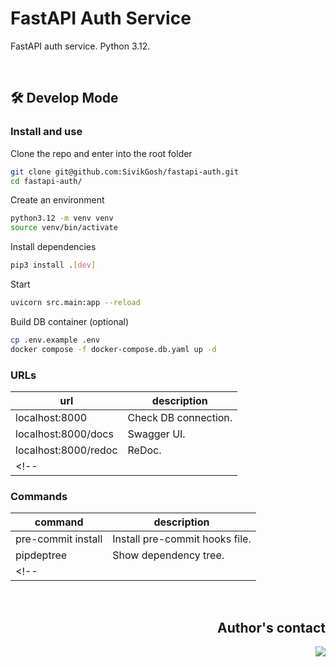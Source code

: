 # FastAPI Auth Service
FastAPI auth service. Python 3.12.

<br>

## 🛠 Develop Mode

### Install and use
Clone the repo and enter into the root folder
```bash
git clone git@github.com:SivikGosh/fastapi-auth.git
cd fastapi-auth/
```

Create an environment
```bash
python3.12 -m venv venv
source venv/bin/activate
```

Install dependencies
```bash
pip3 install .[dev]
```

Start
```bash
uvicorn src.main:app --reload
```

Build DB container (optional)
```bash
cp .env.example .env
docker compose -f docker-compose.db.yaml up -d
```

### URLs

| url                  | description          |
| -------------------- | -----------          |
| localhost:8000       | Check DB connection. |
| localhost:8000/docs  | Swagger UI.          |
| localhost:8000/redoc | ReDoc.               |
<!-- |                      |                      | -->

### Commands
| command            | description                          |
| ------------------ | ------------------------------------ |
| pre-commit install | Install pre-commit hooks file.       |
| pipdeptree         | Show dependency tree.                |
<!-- |                    |                                      | -->

<br>

<div align="right">

## Author's contact
<a href='https://t.me/sivikgosh' target='_blank'><img src='https://img.shields.io/badge/SivikGosh-white?style=flat-square&logo=Telegram&logoColor=26A5E4'></a>

</div>
